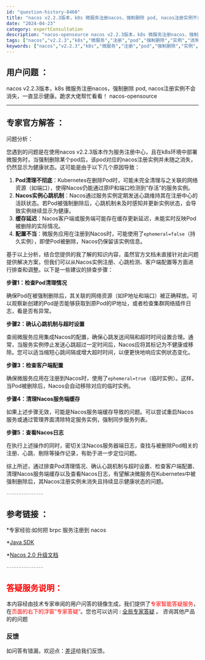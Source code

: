 ```yaml
---
id: "question-history-8460"
title: "nacos v2.2.3版本，k8s 微服务注册nacos，强制删除 pod, nacos注册实例不会消失，一直显示健康。跪求大佬帮忙看看！ nacos-opensource"
date: "2024-04-23"
category: expertConsultation
description: "nacos-opensource nacos v2.2.3版本，k8s 微服务注册nacos，强制删除 pod, nacos注册实例不会消失，一直显示健康。跪求大佬帮忙看看！"
tags: ["nacos","v2.2.3","k8s","微服务","注册","pod","强制删除","实例","消失","显示","健康"]
keywords: ["nacos","v2.2.3","k8s","微服务","注册","pod","强制删除","实例","消失","显示","健康"]
---
```


## 用户问题 ： 
 nacos v2.2.3版本，k8s 微服务注册nacos，强制删除 pod, nacos注册实例不会消失，一直显示健康。跪求大佬帮忙看看！ nacos-opensource 

---------------
## 专家官方解答 ：

问题分析：

您遇到的问题是在使用nacos v2.2.3版本作为服务注册中心，且在k8s环境中部署微服务时，当强制删除某个pod后，该pod对应的nacos注册实例并未随之消失，仍然显示为健康状态。这可能是由于以下几个原因导致：

1. **Pod清理不彻底**：Kubernetes在删除Pod时，可能未完全清理与之关联的网络资源（如端口），使得Nacos仍能通过原IP和端口检测到“存活”的服务实例。
2. **Nacos实例心跳机制**：Nacos通过服务实例定期发送心跳维持其在注册中心的活跃状态。若Pod被强制删除后，心跳机制未及时感知并更新实例状态，会导致实例继续显示为健康。
3. **缓存延迟**：Nacos客户端或服务端可能存在缓存更新延迟，未能实时反映Pod被删除的实际情况。
4. **配置不当**：微服务应用在注册到Nacos时，可能使用了`ephemeral=false`（持久实例），即使Pod被删除，Nacos仍保留该实例信息。

基于以上分析，结合您提供的我了解的知识内容，虽然官方文档未直接针对此问题提供解决方案，但我们可以从Nacos实例注册、心跳检测、客户端配置等方面进行排查和调整。以下是一些建议的排查步骤：

**步骤1：检查Pod清理情况**

确保Pod在被强制删除后，其关联的网络资源（如IP地址和端口）被正确释放。可以观察新创建的Pod是否能够获取到原Pod的IP地址，或者检查集群网络插件日志，看是否有异常。

**步骤2：确认心跳机制与超时设置**

查阅微服务应用集成Nacos的配置，确保心跳发送间隔和超时时间设置合理。通常，当服务实例停止发送心跳超过一定时间后，Nacos应将其标记为不健康或移除。您可以适当缩短心跳间隔或增大超时时间，以便更快地响应实例状态变化。

**步骤3：检查客户端配置**

确保微服务应用在注册到Nacos时，使用了`ephemeral=true`（临时实例）。这样，当Pod被删除后，Nacos会自动移除对应的临时实例。

**步骤4：清理Nacos服务端缓存**

如果上述步骤无效，可能是Nacos服务端缓存导致的问题。可以尝试重启Nacos服务或通过管理界面清除特定服务实例，强制同步服务列表。

**步骤5：查看Nacos日志**

在执行上述操作的同时，密切关注Nacos服务器端日志，查找与被删除Pod相关的注册、心跳、剔除等操作记录，有助于进一步定位问题。

综上所述，通过排查Pod清理情况、确认心跳机制与超时设置、检查客户端配置、清理Nacos服务端缓存以及查看Nacos日志，有望解决微服务在Kubernetes中被强制删除后，其Nacos注册实例未消失且持续显示健康状态的问题。


<font color="#949494">---------------</font> 


## 参考链接 ：

*专家经验:如何把 brpc 服务注册到 nacos 
 
 *[Java SDK](https://nacos.io/docs/latest/guide/user/sdk)
 
 *[Nacos 2.0 升级文档](https://nacos.io/docs/latest/upgrading/200-upgrading)


 <font color="#949494">---------------</font> 
 


## <font color="#FF0000">答疑服务说明：</font> 

本内容经由技术专家审阅的用户问答的镜像生成，我们提供了<font color="#FF0000">专家智能答疑服务</font>，在<font color="#FF0000">页面的右下的浮窗”专家答疑“</font>。您也可以访问 : [全局专家答疑](https://opensource.alibaba.com/chatBot) 。 咨询其他产品的的问题

### 反馈
如问答有错漏，欢迎点：[差评](https://ai.nacos.io/user/feedbackByEnhancerGradePOJOID?enhancerGradePOJOId=11640)给我们反馈。
